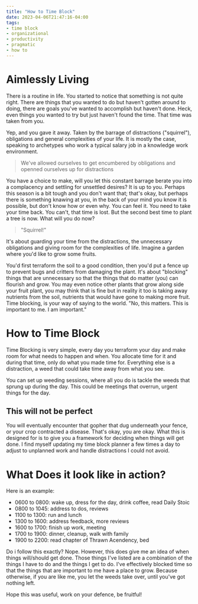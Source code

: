 ```yaml
---
title: "How to Time Block"
date: 2023-04-06T21:47:16-04:00
tags: 
- time block
- organizational
- productivity
- pragmatic
- how to
---
```


# Aimlessly Living
There is a routine in life. You started to notice that something is not quite right. There are things that you wanted to do but haven't gotten around to doing, there are goals you've wanted to accomplish but haven't done. Heck, even things you wanted to try but just haven't found the time. That time was taken from you.

Yep, and you gave it away. Taken by the barrage of distractions ("squirrel"), obligations and general complexities of your life. It is mostly the case, speaking to archetypes who work a typical salary job in a knowledge work environment. 

> We've allowed ourselves to get encumbered by obligations and openned ourselves up for distractions  

You have a choice to make, will you let this constant barrage berate you into a complacency and settling for unsettled desires? It is up to you. Perhaps this season is a bit tough and you don't want that; that's okay, but perhaps there is something knawing at you, in the back of your mind you know it is possible, but don't know how or even why. You can feel it. You need to take your time back. You can't, that time is lost. But the second best time to plant a tree is now. What will you do now?

> "Squirrel!" 

It's about guarding your time from the distractions, the unnecessary obligations and giving room for the complexities of life. Imagine a garden where you'd like to grow some fruits. 

You'd first terraform the soil to a good condition, then you'd put a fence up to prevent bugs and critters from damaging the plant. It's about  "blocking" things that are unnecessary so that the things that do matter (you) can flourish and grow. You may even notice other plants that grow along side your fruit plant, you may think that is fine but in reality it too is taking away nutrients from the soil, nutrients that would have gone to making more fruit.  Time blocking, is your way of saying to the world. "No, this matters. This is important to me. I am important."  

# How to Time Block
Time Blocking is very simple, every day you terraform your day and make room for what needs to happen and when. You allocate time for it and during that time, only do what you made time for. Everything else is a distraction, a weed that could take time away from what you see.

You can set up weeding sessions, where all you do is tackle the weeds that sprung up during the day. This could be meetings that overrun, urgent things for the day. 

## This will not be perfect
You will eventually encounter that gopher that dug underneath your fence, or your crop contracted a disease. That's okay, you are okay. What this is designed for is to give you a framework for deciding when things will get done. I find myself updating my time block planner a few times a day to adjust to unplanned work and handle distractions I could not avoid.

# What Does it look like in action?
Here is an example:

- 0600 to 0800: wake up, dress for the day, drink coffee, read Daily Stoic
- 0800 to 1045: address to dos, reviews
- 1100 to 1300: run and lunch
- 1300 to 1600: address feedback, more reviews
- 1600 to 1700: finish up work, meeting
- 1700 to 1900: dinner, cleanup, walk with family
- 1900 to 2200: read chapter of Thrawn Acendency, bed

Do i follow this exactly? Nope. However, this does give me an idea of when things will/should get done. Those things I've listed are a combination of the things I have to do and the things I get to do. I've effectively blocked time so that the things that are important to me have a place to grow. Because otherwise, if you are like me, you let the weeds take over, until you've got nothing left. 

Hope this was useful, work on your defence, be fruitful!
